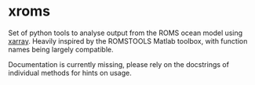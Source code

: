 # xroms
Set of python tools to analyse output from the ROMS ocean model using [xarray](https://github.com/pydata/xarray).
Heavily inspired by the ROMSTOOLS Matlab toolbox, with function names being largely compatible.

Documentation is currently missing, please rely on the docstrings of individual methods for hints on usage.
